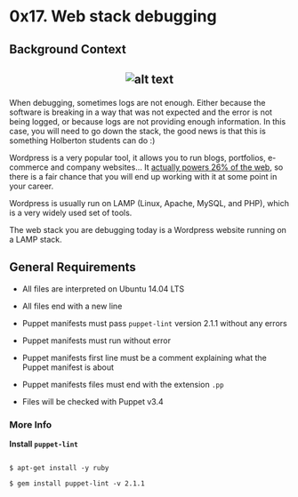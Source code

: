 # 0x17. Web stack debugging

## Background Context

## <p align="center">![alt text](https://github.com/Dikachis/alx-system_engineering-devops/blob/main/image_devops/Web_stack_debugging_#3.png?raw=true)</p>

When debugging, sometimes logs are not enough. Either because the software is breaking in a way that was not expected and the error is not being logged, or because logs are not providing enough information. In this case, you will need to go down the stack, the good news is that this is something Holberton students can do :)

Wordpress is a very popular tool, it allows you to run blogs, portfolios, e-commerce and company websites… It [actually powers 26% of the web](https://managewp.com/blog/statistics-about-wordpress-usage), so there is a fair chance that you will end up working with it at some point in your career.

Wordpress is usually run on LAMP (Linux, Apache, MySQL, and PHP), which is a very widely used set of tools.

The web stack you are debugging today is a Wordpress website running on a LAMP stack.

## General Requirements

- All files are interpreted on Ubuntu 14.04 LTS

- All files end with a new line

- Puppet manifests must pass ``puppet-lint`` version 2.1.1 without any errors

- Puppet manifests must run without error

- Puppet manifests first line must be a comment explaining what the Puppet manifest is about

- Puppet manifests files must end with the extension ``.pp``

- Files will be checked with Puppet v3.4

### More Info

**Install ``puppet-lint``**

```

$ apt-get install -y ruby

$ gem install puppet-lint -v 2.1.1

```

